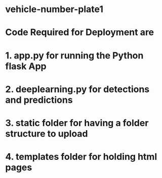 # vehicle-number-plate1
# Code Required for Deployment are
# 1. app.py for running the Python flask App
# 2. deeplearning.py for detections and predictions
# 3. static folder for having a folder structure to upload
# 4. templates folder for holding html pages
